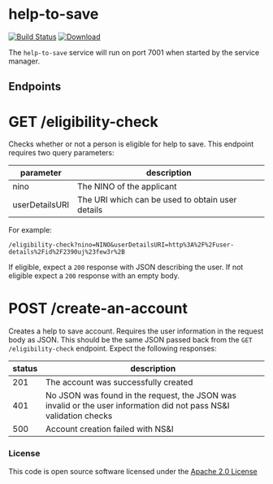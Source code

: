 # help-to-save

[![Build Status](https://travis-ci.org/hmrc/help-to-save.svg)](https://travis-ci.org/hmrc/help-to-save) [ ![Download](https://api.bintray.com/packages/hmrc/releases/help-to-save/images/download.svg) ](https://bintray.com/hmrc/releases/help-to-save/_latestVersion)


The `help-to-save` service will run on port 7001 when started by the service manager.

## Endpoints

# GET /eligibility-check
 Checks whether or not a person is eligible for help to save. This endpoint requires two query parameters:
 
 | parameter      | description                                      |
 |----------------|--------------------------------------------------|
 | nino           | The NINO of the applicant                        |
 | userDetailsURI | The URI which can be used to obtain user details |
 
 For example:
 ```
 /eligibility-check?nino=NINO&userDetailsURI=http%3A%2F%2Fuser-details%2Fid%2F2390uj%23few3r%2B
 ```
 If eligible, expect a `200` response with JSON describing the user. If not eligible expect a `200`
response with an empty body.
 
 
# POST /create-an-account
Creates a help to save account. Requires the user information in the request body as JSON. This
should be the same JSON passed back from the `GET /eligibility-check` endpoint. Expect the 
following responses:

| status | description                                                                                                         |
|--------|---------------------------------------------------------------------------------------------------------------------|
| 201    | The account was successfully created                                                                                |
| 401    | No JSON was found in the request, the JSON was invalid or the user information did not pass NS&I validation checks  |
| 500    | Account creation failed with NS&I    


### License

This code is open source software licensed under the [Apache 2.0 License]("http://www.apache.org/licenses/LICENSE-2.0.html")
